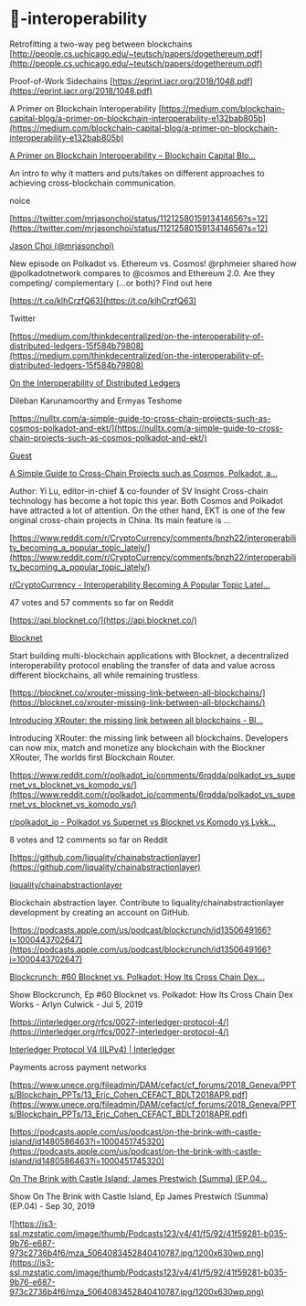# 🔀-interoperability




Retrofitting a two-way peg between blockchains [http://people.cs.uchicago.edu/~teutsch/papers/dogethereum.pdf](http://people.cs.uchicago.edu/~teutsch/papers/dogethereum.pdf)



Proof-of-Work Sidechains [https://eprint.iacr.org/2018/1048.pdf](https://eprint.iacr.org/2018/1048.pdf)



A Primer on Blockchain Interoperability [https://medium.com/blockchain-capital-blog/a-primer-on-blockchain-interoperability-e132bab805b](https://medium.com/blockchain-capital-blog/a-primer-on-blockchain-interoperability-e132bab805b)

[A Primer on Blockchain Interoperability – Blockchain Capital Blo...](https://medium.com/blockchain-capital-blog/a-primer-on-blockchain-interoperability-e132bab805b)

An intro to why it matters and puts/takes on different approaches to achieving cross-blockchain communication.



noice



[https://twitter.com/mrjasonchoi/status/1121258015913414656?s=12](https://twitter.com/mrjasonchoi/status/1121258015913414656?s=12)

[Jason Choi (@mrjasonchoi)](https://twitter.com/mrjasonchoi)

New episode on Polkadot vs. Ethereum vs. Cosmos! @rphmeier shared how @polkadotnetwork compares to @cosmos and Ethereum 2.0. Are they competing/ complementary (...or both)? Find out here

[https://t.co/klhCrzfQ63](https://t.co/klhCrzfQ63)

Twitter



[https://medium.com/thinkdecentralized/on-the-interoperability-of-distributed-ledgers-15f584b79808](https://medium.com/thinkdecentralized/on-the-interoperability-of-distributed-ledgers-15f584b79808)

[On the Interoperability of Distributed Ledgers](https://medium.com/thinkdecentralized/on-the-interoperability-of-distributed-ledgers-15f584b79808)

Dileban Karunamoorthy and Ermyas Teshome



[https://nulltx.com/a-simple-guide-to-cross-chain-projects-such-as-cosmos-polkadot-and-ekt/](https://nulltx.com/a-simple-guide-to-cross-chain-projects-such-as-cosmos-polkadot-and-ekt/)

[Guest](https://nulltx.com/author/guest/)

[A Simple Guide to Cross-Chain Projects such as Cosmos, Polkadot, a...](https://nulltx.com/a-simple-guide-to-cross-chain-projects-such-as-cosmos-polkadot-and-ekt/)

Author: Yi Lu, editor-in-chief & co-founder of SV Insight Cross-chain technology has become a hot topic this year. Both Cosmos and Polkadot have attracted a lot of attention. On the other hand, EKT is one of the few original cross-chain projects in China. Its main feature is ...

[https://www.reddit.com/r/CryptoCurrency/comments/bnzh22/interoperability_becoming_a_popular_topic_lately/](https://www.reddit.com/r/CryptoCurrency/comments/bnzh22/interoperability_becoming_a_popular_topic_lately/)

[r/CryptoCurrency - Interoperability Becoming A Popular Topic Latel...](https://www.reddit.com/r/CryptoCurrency/comments/bnzh22/interoperability_becoming_a_popular_topic_lately/)

47 votes and 57 comments so far on Reddit



[https://api.blocknet.co/](https://api.blocknet.co/)

[Blocknet](https://api.blocknet.co/)

Start building multi-blockchain applications with Blocknet, a decentralized interoperability protocol enabling the transfer of data and value across different blockchains, all while remaining trustless.

[https://blocknet.co/xrouter-missing-link-between-all-blockchains/](https://blocknet.co/xrouter-missing-link-between-all-blockchains/)

[Introducing XRouter: the missing link between all blockchains - Bl...](https://blocknet.co/xrouter-missing-link-between-all-blockchains/)

Introducing XRouter: the missing link between all blockchains. Developers can now mix, match and monetize any blockchain with the Blockner XRouter, The worlds first Blockchain Router.



[https://www.reddit.com/r/polkadot_io/comments/6rqdda/polkadot_vs_supernet_vs_blocknet_vs_komodo_vs/](https://www.reddit.com/r/polkadot_io/comments/6rqdda/polkadot_vs_supernet_vs_blocknet_vs_komodo_vs/)

[r/polkadot_io - Polkadot vs Supernet vs Blocknet vs Komodo vs Lykk...](https://www.reddit.com/r/polkadot_io/comments/6rqdda/polkadot_vs_supernet_vs_blocknet_vs_komodo_vs/)

8 votes and 12 comments so far on Reddit



[https://github.com/liquality/chainabstractionlayer](https://github.com/liquality/chainabstractionlayer)

[liquality/chainabstractionlayer](https://github.com/liquality/chainabstractionlayer)

Blockchain abstraction layer. Contribute to liquality/chainabstractionlayer development by creating an account on GitHub.

[https://podcasts.apple.com/us/podcast/blockcrunch/id1350649166?i=1000443702647](https://podcasts.apple.com/us/podcast/blockcrunch/id1350649166?i=1000443702647)

[‎Blockcrunch: #60 Blocknet vs. Polkadot: How Its Cross Chain Dex...](https://podcasts.apple.com/us/podcast/blockcrunch/id1350649166?i=1000443702647)

‎Show Blockcrunch, Ep #60 Blocknet vs. Polkadot: How Its Cross Chain Dex Works - Arlyn Culwick - Jul 5, 2019



[https://interledger.org/rfcs/0027-interledger-protocol-4/](https://interledger.org/rfcs/0027-interledger-protocol-4/)

[Interledger Protocol V4 (ILPv4) | Interledger](https://interledger.org/rfcs/0027-interledger-protocol-4/)

Payments across payment networks



[https://www.unece.org/fileadmin/DAM/cefact/cf_forums/2018_Geneva/PPTs/Blockchain_PPTs/13_Eric_Cohen_CEFACT_BDLT2018APR.pdf](https://www.unece.org/fileadmin/DAM/cefact/cf_forums/2018_Geneva/PPTs/Blockchain_PPTs/13_Eric_Cohen_CEFACT_BDLT2018APR.pdf)



[https://podcasts.apple.com/us/podcast/on-the-brink-with-castle-island/id1480586463?i=1000451745320](https://podcasts.apple.com/us/podcast/on-the-brink-with-castle-island/id1480586463?i=1000451745320)

[‎On The Brink with Castle Island: James Prestwich (Summa) (EP.04...](https://podcasts.apple.com/us/podcast/on-the-brink-with-castle-island/id1480586463?i=1000451745320)

‎Show On The Brink with Castle Island, Ep James Prestwich (Summa) (EP.04) - Sep 30, 2019

![https://is3-ssl.mzstatic.com/image/thumb/Podcasts123/v4/41/f5/92/41f59281-b035-9b76-e687-973c2736b4f6/mza_5064083452840410787.jpg/1200x630wp.png](https://is3-ssl.mzstatic.com/image/thumb/Podcasts123/v4/41/f5/92/41f59281-b035-9b76-e687-973c2736b4f6/mza_5064083452840410787.jpg/1200x630wp.png)